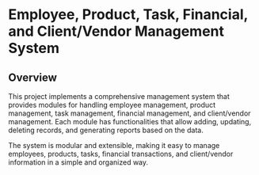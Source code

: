# Employee, Product, Task, Financial, and Client/Vendor Management System

## Overview
This project implements a comprehensive management system that provides modules for handling employee management, product management, task management, financial management, and client/vendor management. Each module has functionalities that allow adding, updating, deleting records, and generating reports based on the data.

The system is modular and extensible, making it easy to manage employees, products, tasks, financial transactions, and client/vendor information in a simple and organized way.

